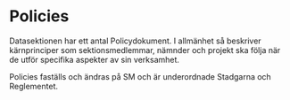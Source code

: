 # Policies

Datasektionen har ett antal Policydokument. I allmänhet så beskriver kärnprinciper som sektionsmedlemmar, nämnder och projekt ska följa när de utför specifika aspekter av sin verksamhet.

Policies faställs och ändras på SM och är underordnade Stadgarna och Reglementet.